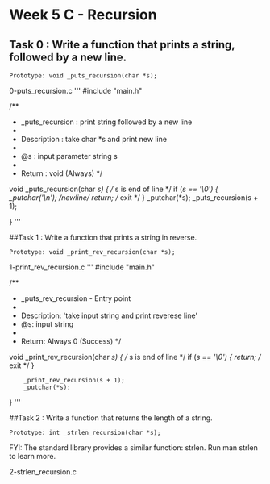 # Week 5 C - Recursion
## Task 0 : Write a function that prints a string, followed by a new line.

    Prototype: void _puts_recursion(char *s);

0-puts_recursion.c 
'''
#include "main.h"

/**
 * _puts_recursion : print string followed by a new line
 *
 * Description : take char *s and print new line
 *
 * @s : input parameter string s
 *
 * Return : void (Always)
 */

void _puts_recursion(char *s)
{
        /* s is end of line */
        if (*s == '\0')
        {
                _putchar('\n'); /*newline*/
                return; /* exit */
        }
        _putchar(*s);
        _puts_recursion(s + 1);

}
'''

##Task 1 : Write a function that prints a string in reverse.

    Prototype: void _print_rev_recursion(char *s);

1-print_rev_recursion.c
'''
#include "main.h"

/**
 * _puts_rev_recursion - Entry point
 *
 * Description: 'take input string and print reverese line'
 * @s: input string
 *
 * Return: Always 0 (Success)
 */

void _print_rev_recursion(char *s)
{
        /* s is end of line */
        if (*s == '\0')
        {
                return; /* exit */
        }

        _print_rev_recursion(s + 1);
        _putchar(*s);
}
'''

##Task 2 : Write a function that returns the length of a string.

    Prototype: int _strlen_recursion(char *s);

FYI: The standard library provides a similar function: strlen. Run man strlen to learn more.

2-strlen_recursion.c
